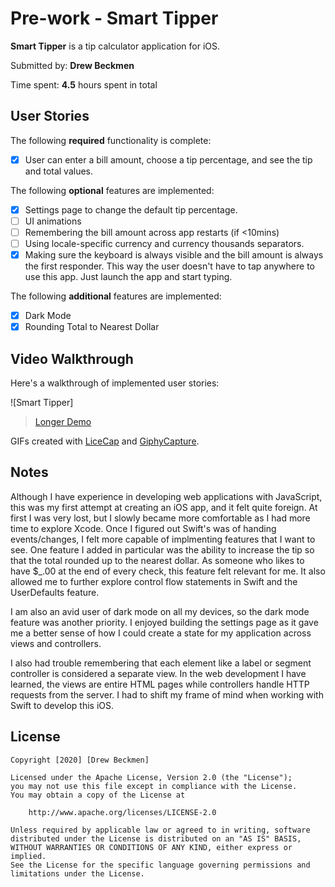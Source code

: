 # Pre-work - Smart Tipper

**Smart Tipper** is a tip calculator application for iOS.

Submitted by: **Drew Beckmen**

Time spent: **4.5** hours spent in total

## User Stories

The following **required** functionality is complete:

* [x] User can enter a bill amount, choose a tip percentage, and see the tip and total values.

The following **optional** features are implemented:
* [x] Settings page to change the default tip percentage.
* [ ] UI animations
* [ ] Remembering the bill amount across app restarts (if <10mins)
* [ ] Using locale-specific currency and currency thousands separators.
* [x] Making sure the keyboard is always visible and the bill amount is always the first responder. This way the user doesn't have to tap anywhere to use this app. Just launch the app and start typing.

The following **additional** features are implemented:

- [x] Dark Mode
- [x] Rounding Total to Nearest Dollar 

## Video Walkthrough 

Here's a walkthrough of implemented user stories:

![Smart Tipper]

<blockquote class="imgur-embed-pub" lang="en" data-id="a/EQH8whk"  ><a href="//imgur.com/a/EQH8whk">Longer Demo</a></blockquote><script async src="//s.imgur.com/min/embed.js" charset="utf-8"></script>

GIFs created with [LiceCap](http://www.cockos.com/licecap/) and [GiphyCapture](https://giphy.com/apps/giphycapture).

## Notes

Although I have experience in developing web applications with JavaScript, this was my first attempt at creating an iOS app, and it felt quite foreign. At first I was very lost, but I slowly became more comfortable as I had more time to explore Xcode. Once I figured out Swift's was of handing events/changes, I felt more capable of implmenting features that I want to see. One feature I added in particular was the ability to increase the tip so that the total rounded up to the nearest dollar. As someone who likes to have  $_.00 at the end of every check, this feature felt relevant for me. It also allowed me to further explore control flow statements in Swift and the UserDefaults feature. 

I am also an avid user of dark mode on all my devices, so the dark mode feature was another priority. I enjoyed building the settings page as it gave me a better sense of how I could create a state for my application across views and controllers. 

I also had trouble remembering that each element like a label or segment controller is considered a separate view. In the web development I have learned, the views are entire HTML pages while controllers handle HTTP requests from the server. I had to shift my frame of mind when working with Swift to develop this iOS. 

## License

    Copyright [2020] [Drew Beckmen]

    Licensed under the Apache License, Version 2.0 (the "License");
    you may not use this file except in compliance with the License.
    You may obtain a copy of the License at

        http://www.apache.org/licenses/LICENSE-2.0

    Unless required by applicable law or agreed to in writing, software
    distributed under the License is distributed on an "AS IS" BASIS,
    WITHOUT WARRANTIES OR CONDITIONS OF ANY KIND, either express or implied.
    See the License for the specific language governing permissions and
    limitations under the License.
